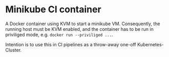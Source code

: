 Minikube CI container
=====================

A Docker container using KVM to start a minikube VM. Consequently, the running host must be KVM enabled, and the container has to be run in priviliged mode, e.g. `docker run --priviliged ...`.

Intention is to use this in CI pipelines as a throw-away one-off Kubernetes-Cluster.
